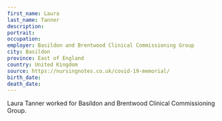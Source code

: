 ```yaml
---
first_name: Laura
last_name: Tanner
description: 
portrait: 
occupation: 
employer: Basildon and Brentwood Clinical Commissioning Group
city: Basildon
province: East of England
country: United Kingdom
source: https://nursingnotes.co.uk/covid-19-memorial/
birth_date: 
death_date: 
---
```


Laura Tanner worked for Basildon and Brentwood Clinical Commissioning Group.